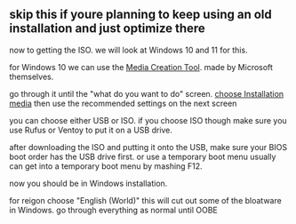 ## skip this if youre planning to keep using an old installation and just optimize there

now to getting the ISO. we will look at Windows 10 and 11 for this.

for Windows 10 we can use the [Media Creation Tool](https://go.microsoft.com/fwlink/?LinkId=691209). made by Microsoft themselves.

go through it until the "what do you want to do" screen. [choose Installation media](https://github.com/Yoshii64/PC-tuning-/blob/main/images/MediaTool1.png)
then use the recommended settings on the next screen

you can choose either USB or ISO. if you choose ISO though make sure you use Rufus or Ventoy to put it on a USB drive.

after downloading the ISO and putting it onto the USB, make sure your BIOS boot order has the USB drive first. or use a temporary boot menu
usually can get into a temporary boot menu by mashing F12.

now you should be in Windows installation.

for reigon choose "English (World)" this will cut out some of the bloatware in Windows. go through everything as normal until OOBE
